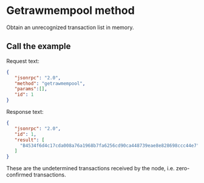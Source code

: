 # Getrawmempool method

Obtain an unrecognized transaction list in memory.

## Call the example

Request text:

```json
{
   "jsonrpc": "2.0",
   "method": "getrawmempool",
   "params":[],
   "id": 1
}
```

Response text:

```json
{
   "jsonrpc": "2.0",
   "id": 1,
   "result": [
     "B4534f6d4c17cda008a76a1968b7fa6256cd90ca448739eae8e828698ccc44e7"
   ]
}
```

These are the undetermined transactions received by the node, i.e. zero-confirmed transactions.
